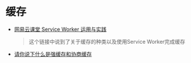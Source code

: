 # 缓存
* [网易云课堂 Service Worker 运用与实践](https://mp.weixin.qq.com/s/3Ep5pJULvP7WHJvVJNDV-g)
   > 这个链接中说到了关于缓存的种类以及使用Service Worker完成缓存
* [请你说下什么是强缓存和协商缓存](https://mp.weixin.qq.com/s/rS_88tmwVzOChhfELRqhlw)
